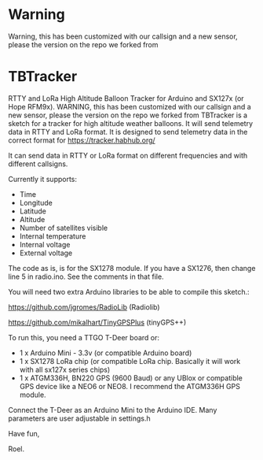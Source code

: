 # Warning
Warning, this has been customized with our callsign and a new sensor, please the version on the repo we forked from
# TBTracker
RTTY and LoRa High Altitude Balloon Tracker for Arduino and SX127x (or Hope RFM9x).
WARNING, this has been customized with our callsign and a new sensor, please the version on the repo we forked from
TBTracker is a sketch for a tracker for high altitude weather balloons. It will send telemetry data in RTTY and LoRa format.
It is designed to send telemetry data in the correct format for https://tracker.habhub.org/

It can send data in RTTY or LoRa format on different frequencies and with different callsigns.

Currently it supports:
- Time
- Longitude
- Latitude
- Altitude
- Number of satellites visible
- Internal temperature
- Internal voltage
- External voltage

The code as is, is for the SX1278 module. If you have a SX1276, then change line 5 in radio.ino. See the comments in that file.

You will need two extra Arduino libraries to be able to compile this sketch.:

 https://github.com/jgromes/RadioLib (Radiolib)
 
 https://github.com/mikalhart/TinyGPSPlus (tinyGPS++)
 
 
 To run this, you need a TTGO T-Deer board or:
 *  1 x Arduino Mini - 3.3v (or compatible Arduino board)
 *  1 x SX1278 LoRa chip (or compatible LoRa chip. Basically it will work with all sx127x series chips)
 *  1 x ATGM336H, BN220 GPS (9600 Baud) or any UBlox or compatible GPS device like a NEO6 or NEO8. I recommend the ATGM336H GPS module.
 
 Connect the T-Deer as an Arduino Mini to the Arduino IDE.
 Many parameters are user adjustable in settings.h
 
 Have fun,
 
 Roel.

